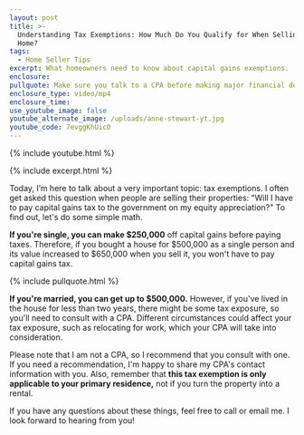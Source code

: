```yaml
---
layout: post
title: >-
  Understanding Tax Exemptions: How Much Do You Qualify for When Selling Your
  Home?
tags:
  - Home Seller Tips
excerpt: What homeowners need to know about capital gains exemptions.
enclosure:
pullquote: Make sure you talk to a CPA before making major financial decisions.
enclosure_type: video/mp4
enclosure_time:
use_youtube_image: false
youtube_alternate_image: /uploads/anne-stewart-yt.jpg
youtube_code: 7evggKhUic0
---
```

{% include youtube.html %}

{% include excerpt.html %}

Today, I’m here to talk about a very important topic: tax exemptions. I often get asked this question when people are selling their properties: "Will I have to pay capital gains tax to the government on my equity appreciation?" To find out, let's do some simple math.&nbsp;

**If you're single, you can make $250,000** off capital gains before paying taxes. Therefore, if you bought a house for $500,000 as a single person and its value increased to $650,000 when you sell it, you won't have to pay capital gains tax.

{% include pullquote.html %}

**If you're married, you can get up to $500,000.** However, if you've lived in the house for less than two years, there might be some tax exposure, so you'll need to consult with a CPA. Different circumstances could affect your tax exposure, such as relocating for work, which your CPA will take into consideration.

Please note that I am not a CPA, so I recommend that you consult with one. If you need a recommendation, I'm happy to share my CPA's contact information with you. Also, remember that **this tax exemption is only applicable to your primary residence,** not if you turn the property into a rental.&nbsp;

If you have any questions about these things, feel free to call or email me. I look forward to hearing from you!